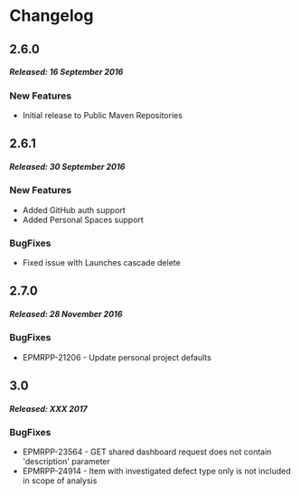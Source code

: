 # Changelog

## 2.6.0
##### Released: 16 September 2016

### New Features
* Initial release to Public Maven Repositories

## 2.6.1
##### Released: 30 September 2016

### New Features
* Added GitHub auth support
* Added Personal Spaces support

### BugFixes
* Fixed issue with Launches cascade delete

## 2.7.0
##### Released: 28 November 2016

### BugFixes
* EPMRPP-21206 - Update personal project defaults


## 3.0
##### Released: XXX 2017

### BugFixes
* EPMRPP-23564 - GET shared dashboard request does not contain 'description' parameter
* EPMRPP-24914 - Item with investigated defect type only is not included in scope of analysis